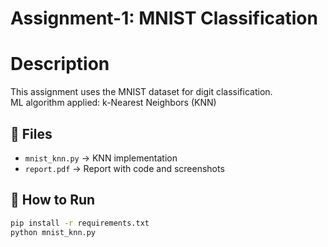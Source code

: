 # Assignment-1: MNIST Classification

# Description
This assignment uses the MNIST dataset for digit classification.  
ML algorithm applied: k-Nearest Neighbors (KNN)


## 📂 Files
- `mnist_knn.py` → KNN implementation
- `report.pdf` → Report with code and screenshots

## 🚀 How to Run
```bash
pip install -r requirements.txt
python mnist_knn.py

